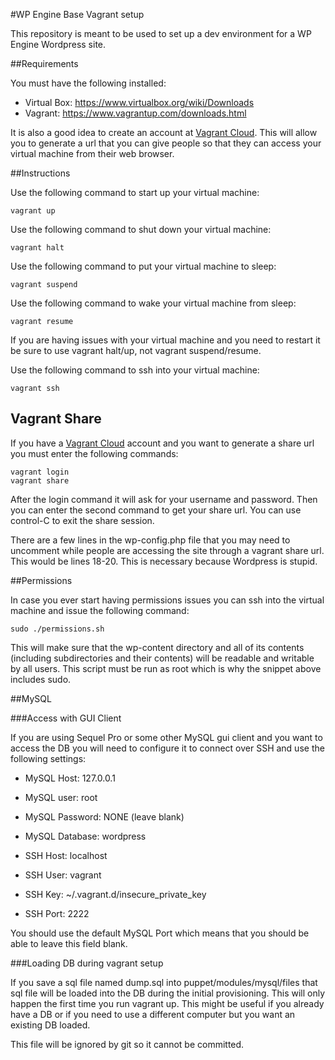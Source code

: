 #WP Engine Base Vagrant setup

This repository is meant to be used to set up a dev environment for a WP Engine Wordpress site.

##Requirements

You must have the following installed:

* Virtual Box: https://www.virtualbox.org/wiki/Downloads
* Vagrant: https://www.vagrantup.com/downloads.html

It is also a good idea to create an account at [Vagrant Cloud](https://vagrantcloud.com/). This will allow you to
generate a url that you can give people so that they can access your virtual machine from their web browser.

##Instructions

Use the following command to start up your virtual machine:

    vagrant up

Use the following command to shut down your virtual machine:

    vagrant halt

Use the following command to put your virtual machine to sleep:

    vagrant suspend

Use the following command to wake your virtual machine from sleep:

    vagrant resume

If you are having issues with your virtual machine and you need to restart it be sure to use vagrant halt/up, not
vagrant suspend/resume.

Use the following command to ssh into your virtual machine:

    vagrant ssh

## Vagrant Share

If you have a [Vagrant Cloud](https://vagrantcloud.com/) account and you want to generate a share url you must enter the
following commands:

    vagrant login
    vagrant share

After the login command it will ask for your username and password. Then you can enter the second command to get your
share url. You can use control-C to exit the share session.

There are a few lines in the wp-config.php file that you may need to uncomment while people are accessing the site
through a vagrant share url. This would be lines 18-20. This is necessary because Wordpress is stupid.

##Permissions

In case you ever start having permissions issues you can ssh into the virtual machine and issue the following command:

    sudo ./permissions.sh

This will make sure that the wp-content directory and all of its contents (including subdirectories and their contents)
will be readable and writable by all users. This script must be run as root which is why the snippet above includes sudo.

##MySQL

###Access with GUI Client

If you are using Sequel Pro or some other MySQL gui client and you want to access the DB you will need to configure it
to connect over SSH and use the following settings:

* MySQL Host: 127.0.0.1
* MySQL user: root
* MySQL Password: NONE (leave blank)
* MySQL Database: wordpress

* SSH Host: localhost
* SSH User: vagrant
* SSH Key: ~/.vagrant.d/insecure_private_key
* SSH Port: 2222

You should use the default MySQL Port which means that you should be able to leave this field blank.

###Loading DB during vagrant setup

If you save a sql file named dump.sql into puppet/modules/mysql/files that sql file will be loaded into the DB during
the initial provisioning. This will only happen the first time you run vagrant up. This might be useful if you already
have a DB or if you need to use a different computer but you want an existing DB loaded.

This file will be ignored by git so it cannot be committed.